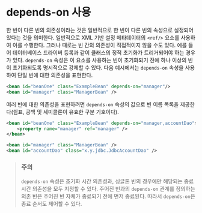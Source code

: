 # depends-on 사용

한 빈이 다른 빈의 의존성이라는 것은 일반적으로 한 빈이 다른 빈의 속성으로 설정되어 있다는 것을 의미한다. 일반적으로 XML 기반 설정 메타데이터의 `<ref/>` 요소를 사용하여 이를 수행한다. 그러나 때로는 빈 간의 의존성이 직접적이지 않을 수도 있다. 예를 들어 데이터베이스 드라이버 등록과 같이 클래스의 정적 초기화가 트리거되어야 하는 경우가 있다. `depends-on` 속성은 이 요소를 사용하는 빈이 초기화되기 전에 하나 이상의 빈이 초기화되도록 명시적으로 강제할 수 있다. 다음 예시에서는 `depends-on` 속성을 사용하여 단일 빈에 대한 의존성을 표현한다.

```xml
<bean id="beanOne" class="ExampleBean" depends-on="manager"/>
<bean id="manager" class="ManagerBean" />
```

여러 빈에 대한 의존성을 표현하려면 `depends-on` 속성의 값으로 빈 이름 목록을 제공한다(쉼표, 공백 및 세미콜론이 유효한 구분 기호이다).

```xml
<bean id="beanOne" class="ExampleBean" depends-on="manager,accountDao">
    <property name="manager" ref="manager" />
</bean>

<bean id="manager" class="ManagerBean" />
<bean id="accountDao" class="x.y.jdbc.JdbcAccountDao" />
```

> ### 주의
> 
> `depends-on` 속성은 초기화 시간 의존성과, 싱글톤 빈의 경우에만 해당되는 종료 시간 의존성을 모두 지정할 수 있다. 주어진 빈과의 `depends-on` 관계를 정의하는 의존 빈은 주어진 빈 자체가 종료되기 전에 먼저 종료된다. 따라서 `depends-on`은 종료 순서도 제어할 수 있다.
